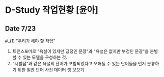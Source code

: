 # D-Study 작업현황 [윤아]
## Date 7/23
#_(1) "우리가 해야 할 작업"
1. 트랜스포머로 "욕설이 있지만 긍정인 문장"과 "욕설은 없지만 부정인 문장"을 분별할 수 있는 모델을 구성하는 것.
2. "시발점"과 같은 욕설의 단어가 포함되었다고 오해될 수 있는 단어들을 먼저 분류하기 위한 일반 단어 사전 데이터 셋 모으기
